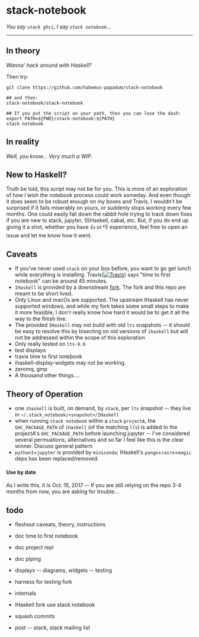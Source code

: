 # stack-notebook
_You say `stack ghci`, I say `stack notebook`..._

-----------------

## In theory 
_Wanna' hack around with Haskell?_

Then try:
````
git clone https://github.com/habemus-papadum/stack-notebook

## and then: 
stack-notebook/stack-notebook

## If you put the script on your path, then you can lose the dash: 
export PATH=${PWD}/stack-notebook:${PATH}
stack notebook
````

## In reality 
_Well, you know... Very much a WIP._

## New to Haskell?
Truth be told, this script may not be for you. This is more of an exploration of how I wish the notebook process could work someday.  And even though it does seem to be robust enough on my boxes and Travis, I wouldn't be surprised if it fails miserably on yours, or suddenly stops working every few months.  One could easily fall down the rabbit hole trying to track down fixes if you are new to stack, jupyter, {I}Haskell, cabal, etc.  But, if you do end up giving it a shot, whether you have :+1: or :-1: experience, feel free to open an issue and let me know how it went. 

## Caveats
* If you've never used `stack` on your box before, you want to go get lunch while everything is installing. Travis([![Travis](https://travis-ci.org/habemus-papadum/stack-notebook.svg?branch=master)](https://travis-ci.org/habemus-papadum/stack-notebook)) says "time to first notebook" can be around 45 minutes. 
* `IHaskell` is provided by a downstream [fork](https://github.com/habemus-papadum/IHaskell).  The fork and this repo are meant
  to be short lived.
* Only Linux and macOs are supported.  The upstream IHaskell has never supported windows, and while my fork takes some
  small steps to make it more feasible, I don'r really know how hard it would be to get it all the way to the finish line.  
* The provided `IHaskell` may not build with old `lts` snapshots -- it should be
  easy to resolve this by bisecting on old versions of `ihaskell` but
  will not be addressed within the scope of this exploration
* Only really tested on `lts-9.9`
* test displays
* travis time to first notebook
* ihaskell-display-widgets may not be working.
* zeromq, gmp  
* A thousand other things....


## Theory of Operation
* one `ihaskell` is built, on demand, by `stack`, per `lts` snapshot -- they live in
 `~/.stack_notebook/<snapshot>/IHaskell`
* when running `stack notebook` within a `stack` `projectA`,
  the `GHC_PACKAGE_PATH` of `ihaskell` (of the matching `lts`) is added to the projectA's `GHC_PACKAGE_PATH` before launching jupyter -- I've considered several permuations, alternatives and so far I feel like this is the clear winner.  Discuss general pattern 
* `python3`+`jupyter` is provided by `miniconda`; IHaskell's `pango`+`cairo`+`magic` deps 
  has been replaced/removed.  


#### Use by date
As I write this, it is Oct. 15, 2017 -- If you are still relying on the repo 3-4 months from now,
you are asking for trouble...

## todo 

* fleshout caveats, theory, instructions
* doc time to first notebook
* doc project repl
* doc piping


* displays -- diagrams, widgets -- testing
* harness for testing fork
* internals
* IHaskell fork use stack notebook

* squash commits
* post -- stack, stack mailing list  

